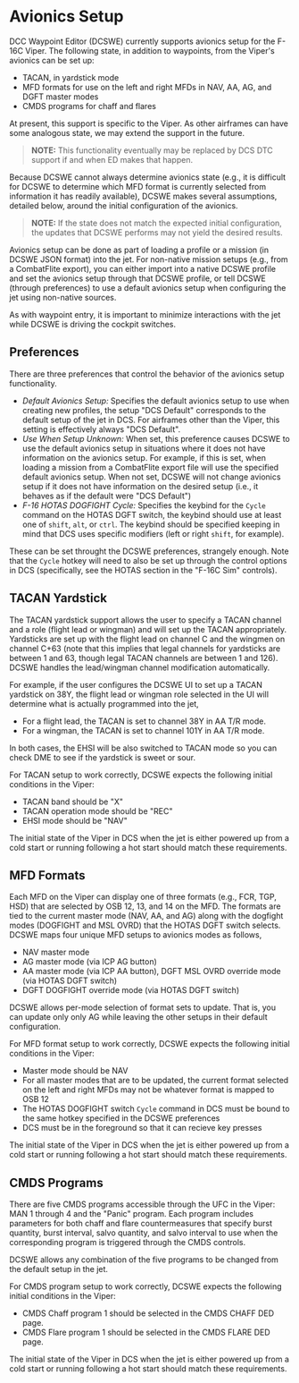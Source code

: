 # Avionics Setup

DCC Waypoint Editor (DCSWE) currently supports avionics setup for the F-16C Viper. The
following state, in addition to waypoints, from the Viper's avionics can be set up:

- TACAN, in yardstick mode
- MFD formats for use on the left and right MFDs in NAV, AA, AG, and DGFT master modes
- CMDS programs for chaff and flares

At present, this support is specific to the Viper. As other airframes can have some
analogous state, we may extend the support in the future.

> **NOTE:** This functionality eventually may be replaced by DCS DTC support if and
> when ED makes that happen.

Because DCSWE cannot always determine avionics state (e.g., it is difficult for DCSWE
to determine which MFD format is currently selected from information it has readily
available), DCSWE makes several assumptions, detailed below, around the initial
configuration of the avionics.

> **NOTE:** If the state does not match the expected initial configuration, the updates
> that DCSWE performs may not yield the desired results.

Avionics setup can be done as part of loading a profile or a mission (in DCSWE JSON
format) into the jet. For non-native mission setups (e.g., from a CombatFlite export),
you can either import into a native DCSWE profile and set the avionics setup through
that DCSWE profile, or tell DCSWE (through preferences) to use a default avionics setup
when configuring the jet using non-native sources.

As with waypoint entry, it is important to minimize interactions with the jet while
DCSWE is driving the cockpit switches.

## Preferences

There are three preferences that control the behavior of the avionics setup functionality.

- *Default Avionics Setup:* Specifies the default avionics setup to use when creating new
  profiles, the setup "DCS Default" corresponds to the default setup of the jet in DCS.
  For airframes other than the Viper, this setting is effectively always "DCS Default".
- *Use When Setup Unknown:* When set, this preference causes DCSWE to use the default
  avionics setup in situations where it does not have information on the avionics setup.
  For example, if this is set, when loading a mission from a CombatFlite export file
  will use the specified default avionics setup. When not set, DCSWE will not change
  avionics setup if it does not have information on the desired setup (i.e., it behaves
  as if the default were "DCS Default")
- *F-16 HOTAS DOGFIGHT Cycle:* Specifies the keybind for the `Cycle` command on the
  HOTAS DGFT switch, the keybind should use at least one of `shift`, `alt`, or `ctrl`.
  The keybind should be specified keeping in mind that DCS uses specific modifiers
  (left or right `shift`, for example).

These can be set throught the DCSWE preferences, strangely enough. Note that the
`Cycle` hotkey will need to also be set up through the control options in DCS
(specifically, see the HOTAS section in the "F-16C Sim" controls).

## TACAN Yardstick

The TACAN yardstick support allows the user to specify a TACAN channel and a role
(flight lead or wingman) and will set up the TACAN appropriately. Yardsticks are set
up with the flight lead on channel C and the wingmen on channel C+63 (note that this
implies that legal channels for yardsticks are between 1 and 63, though legal TACAN
channels are between 1 and 126). DCSWE handles the lead/wingman channel modification
automatically.

For example, if the user configures the DCSWE UI to set up a TACAN yardstick on 38Y,
the flight lead or wingman role selected in the UI will determine what is actually
programmed into the jet,

- For a flight lead, the TACAN is set to channel 38Y in AA T/R mode.
- For a wingman, the TACAN is set to channel 101Y in AA T/R mode.

In both cases, the EHSI will be also switched to TACAN mode so you can check DME to
see if the yardstick is sweet or sour.

For TACAN setup to work correctly, DCSWE expects the following initial conditions in
the Viper:

- TACAN band should be "X"
- TACAN operation mode should be "REC"
- EHSI mode should be "NAV"

The initial state of the Viper in DCS when the jet is either powered up from a cold
start or running following a hot start should match these requirements.

## MFD Formats

Each MFD on the Viper can display one of three formats (e.g., FCR, TGP, HSD) that are
selected by OSB 12, 13, and 14 on the MFD. The formats are tied to the current master
mode (NAV, AA, and AG) along with the dogfight modes (DOGFIGHT and MSL OVRD) that the
HOTAS DGFT switch selects. DCSWE maps four unique MFD setups to avionics modes as
follows,

- NAV master mode
- AG master mode (via ICP AG button)
- AA master mode (via ICP AA button), DGFT MSL OVRD override mode (via HOTAS DGFT switch)
- DGFT DOGFIGHT override mode (via HOTAS DGFT switch)

DCSWE allows per-mode selection of format sets to update. That is, you can update only
only AG while leaving the other setups in their default configuration.

For MFD format setup to work correctly, DCSWE expects the following initial conditions
in the Viper:

- Master mode should be NAV
- For all master modes that are to be updated, the current format selected on the left
  and right MFDs may not be whatever format is mapped to OSB 12
- The HOTAS DOGFIGHT switch `Cycle` command in DCS must be bound to the same hotkey
  specified in the DCSWE preferences
- DCS must be in the foreground so that it can recieve key presses

The initial state of the Viper in DCS when the jet is either powered up from a cold
start or running following a hot start should match these requirements.

## CMDS Programs

There are five CMDS programs accessible through the UFC in the Viper: MAN 1 through 4
and the "Panic" program. Each program includes parameters for both chaff and flare
countermeasures that specify burst quantity, burst interval, salvo quantity, and salvo
interval to use when the corresponding program is triggered through the CMDS controls.

DCSWE allows any combination of the five programs to be changed from the default setup
in the jet.

For CMDS program setup to work correctly, DCSWE expects the following initial
conditions in the Viper:

- CMDS Chaff program 1 should be selected in the CMDS CHAFF DED page.
- CMDS Flare program 1 should be selected in the CMDS FLARE DED page.

The initial state of the Viper in DCS when the jet is either powered up from a cold
start or running following a hot start should match these requirements.